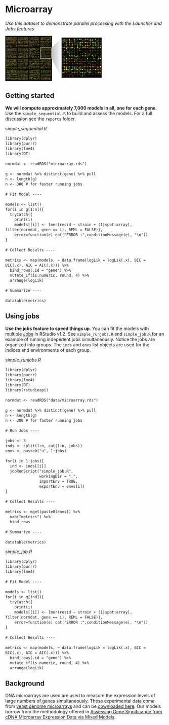 # Microarray

*Use this dataset to demonstrate parallel processing with the Launcher and Jobs features*

![](data/microarray.png)


## Getting started

**We will compute approximately 7,000 models in all, one for each gene**. Use the `simple_sequential.R` to build and assess the models. For a full discussion see the `reports` folder.

*simple_sequential.R*

```{r}
library(dplyr)
library(purrr)
library(lme4)
library(DT)

normdat <- readRDS("microarray.rds")

g <- normdat %>% distinct(gene) %>% pull
n <- length(g)
n <- 300 # for faster running jobs

# Fit Model ----

models <- list()
for(i in g[1:n]){
  tryCatch({
    print(i)
    models[[i]] <- lmer(resid ~ strain + (1|spot:array), filter(normdat, gene == i), REML = FALSE)},
    error=function(e) cat("ERROR :",conditionMessage(e), "\n"))
}

# Collect Results ----

metrics <- map(models, ~ data.frame(logLik = logLik(.x), BIC = BIC(.x), AIC = AIC(.x))) %>%
  bind_rows(.id = "gene") %>%
  mutate_if(is.numeric, round, 4) %>%
  arrange(logLik)

# Summarize ----

datatable(metrics)
```

## Using jobs

**Use the jobs feature to speed things up**. You can fit the models with multiple [Jobs](https://blog.rstudio.com/2019/03/14/rstudio-1-2-jobs/) in RStudio v1.2. See `simple_runjobs.R` and `simple_job.R` for an example of running indepedent jobs simultaneously. Notice the jobs are organized into groups. The `inds` and `envs` list objects are used for the indices and environments of each group.

*simple_runjobs.R*

```{r}
library(dplyr)
library(purrr)
library(lme4)
library(DT)
library(rstudioapi)

normdat <- readRDS("data/microarray.rds")

g <- normdat %>% distinct(gene) %>% pull
n <- length(g)
n <- 300 # for faster running jobs

# Run Jobs ----

jobs <- 3
inds <- split(1:n, cut(1:n, jobs))
envs <- paste0("u", 1:jobs)

for(i in 1:jobs){
  ind <- inds[[i]]
  jobRunScript("simple_job.R", 
               workingDir = ".", 
               importEnv = TRUE, 
               exportEnv = envs[i])
}

# Collect Results ----

metrics <- mget(paste0(envs)) %>%
  map("metrics") %>%
  bind_rows

# Summarize ----

datatable(metrics)
```

*simple_job.R*

```{r}
library(dplyr)
library(purrr)
library(lme4)

# Fit Model ----

models <- list()
for(i in g[ind]){
  tryCatch({
    print(i)
    models[[i]] <- lmer(resid ~ strain + (1|spot:array), filter(normdat, gene == i), REML = FALSE)},
    error=function(e) cat("ERROR :",conditionMessage(e), "\n"))
}

# Collect Results ----

metrics <- map(models, ~ data.frame(logLik = logLik(.x), BIC = BIC(.x), AIC = AIC(.x))) %>%
  bind_rows(.id = "gene") %>%
  mutate_if(is.numeric, round, 4) %>%
  arrange(logLik)
```

## Background

DNA microarrays are used are used to measure the expression levels of large numbers of genes simultaneously. These experimental data come from [yeast genome microarrays](https://www.pnas.org/content/pnas/97/7/3364.full.pdf) and can be [downloaded here](http://genome-www.stanford.edu/swisnf/). Our models borrow from the methodology offered in [Assessing Gene Significance from cDNA Microarray Expression Data via Mixed Models](https://pdfs.semanticscholar.org/608a/4dc9f2464942030cb860a84ddcb215691188.pdf?_ga=2.38984291.1957266298.1552698540-1237907384.1552698540).

